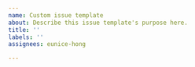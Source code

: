 ```yaml
---
name: Custom issue template
about: Describe this issue template's purpose here.
title: ''
labels: ''
assignees: eunice-hong

---
```



